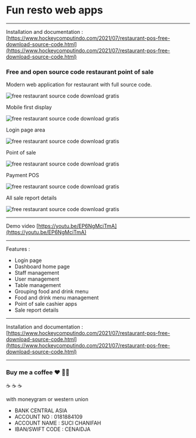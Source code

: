 # Fun resto web apps

------

Installation and documentation : [https://www.hockeycomputindo.com/2021/07/restaurant-pos-free-download-source-code.html](https://www.hockeycomputindo.com/2021/07/restaurant-pos-free-download-source-code.html)

### Free and open source code restaurant point of sale

Modern web application for restaurant with full source code.

![free restaurant source code download gratis](https://1.bp.blogspot.com/-g7C69EW_rrM/YO8HomnjimI/AAAAAAAAP2Q/sjK1C7EYl3sk1pRorvyj7qKe3RdzojNUgCLcBGAsYHQ/s2048/mesin%2Bkasir%2Brestoran%2Bfun%2Bresto%2Bapp.jpg)

Mobile first display

![free restaurant source code download gratis](https://1.bp.blogspot.com/-PAocr1qczKo/YO8HobK-RyI/AAAAAAAAP2M/TSZIJoAUlKE-osBqRbJRW_GNP3CVJd3YQCLcBGAsYHQ/s2000/restaurant%2Bapp%2Bcheap%2Bprice.jpg)

Login page area

![free restaurant source code download gratis](https://1.bp.blogspot.com/-wSQ-gpYTSmA/YO8P7AqOhTI/AAAAAAAAP2c/WJyytXA1TTwzvTEdgKIu4sDDKilU-oqKACLcBGAsYHQ/s1366/restaurant%2Bapplication%2B%252819%2529%2B-%2BCopy.png)

Point of sale

![free restaurant source code download gratis](https://1.bp.blogspot.com/-hyPmN3Y_zXw/YO8GKT1TNtI/AAAAAAAAP1s/3a8T8mT5rCoScCPhE2NUr4jcbbVsPVxbACLcBGAsYHQ/s1349/free%2Bpoint%2Bof%2Bsale%2Bsource%2Bcode%2Bpos%2Brestaurant%2Bapplication%2B%25287%2529.png)

Payment POS 


![free restaurant source code download gratis](https://1.bp.blogspot.com/-qa5q1X2Ppl0/YO8GKg8WCDI/AAAAAAAAP1w/y4JksWe-hZktoYLLImsQhskdDK5ZqS1cQCLcBGAsYHQ/s1366/free%2Bpoint%2Bof%2Bsale%2Bsource%2Bcode%2Bpos%2Brestaurant%2Bapplication%2B%25288%2529.png)

All sale report details

![free restaurant source code download gratis](https://1.bp.blogspot.com/-4MiGLoEAGc0/YO8GJknqNOI/AAAAAAAAP1o/0EIzg45x2PkO2TRtFBfPGguWbS9c7INkwCLcBGAsYHQ/s1349/free%2Bpoint%2Bof%2Bsale%2Bsource%2Bcode%2Bpos%2Brestaurant%2Bapplication%2B%25286%2529.png)

---------------

Demo video [https://youtu.be/EP6NgMciTmA](https://youtu.be/EP6NgMciTmA)

--------------------

Features :
+ Login page
+ Dashboard home page
+ Staff management
+ User management
+ Table management
+ Grouping food and drink menu
+ Food and drink menu management
+ Point of sale cashier apps
+ Sale report details


---------------------

Installation and documentation : [https://www.hockeycomputindo.com/2021/07/restaurant-pos-free-download-source-code.html](https://www.hockeycomputindo.com/2021/07/restaurant-pos-free-download-source-code.html)


---------------------------

### Buy me a coffee :hearts: ✌🏻

:coffee: :coffee: :coffee: 

with moneygram or western union

+ BANK CENTRAL ASIA
+ ACCOUNT NO : 0181884109
+ ACCOUNT NAME : SUCI CHANIFAH
+ IBAN/SWIFT CODE : CENAIDJA







